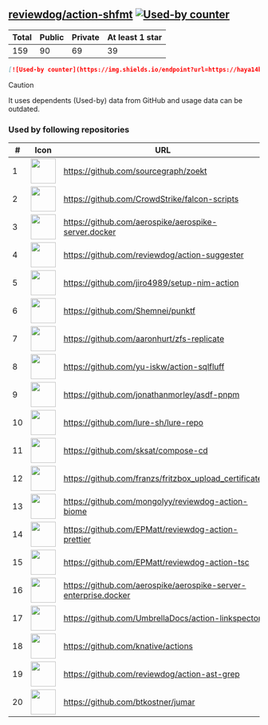 





## [reviewdog/action-shfmt](https://github.com/reviewdog/action-shfmt) [![Used-by counter](https://img.shields.io/endpoint?url=https://haya14busa.github.io/github-used-by/data/reviewdog/action-shfmt/shieldsio.json)](https://github.com/haya14busa/github-used-by/tree/main/repo/reviewdog/action-shfmt)

| Total | Public | Private | At least 1 star
| ----- | ------ | ------- | ---------------
| 159 | 90 | 69 | 39 |

```md
[![Used-by counter](https://img.shields.io/endpoint?url=https://haya14busa.github.io/github-used-by/data/reviewdog/action-shfmt/shieldsio.json)](https://github.com/haya14busa/github-used-by/tree/main/repo/reviewdog/action-shfmt)
```

> [!CAUTION]
> It uses dependents (Used-by) data from GitHub and usage data can be outdated.

### Used by following repositories

| # | Icon | URL | Stars |
| -- | -- | -- | -- | 
|1|<img src="https://github.com/sourcegraph.png" width=50 height=50>|https://github.com/sourcegraph/zoekt|712|
|2|<img src="https://github.com/CrowdStrike.png" width=50 height=50>|https://github.com/CrowdStrike/falcon-scripts|149|
|3|<img src="https://github.com/aerospike.png" width=50 height=50>|https://github.com/aerospike/aerospike-server.docker|142|
|4|<img src="https://github.com/reviewdog.png" width=50 height=50>|https://github.com/reviewdog/action-suggester|106|
|5|<img src="https://github.com/jiro4989.png" width=50 height=50>|https://github.com/jiro4989/setup-nim-action|105|
|6|<img src="https://github.com/Shemnei.png" width=50 height=50>|https://github.com/Shemnei/punktf|86|
|7|<img src="https://github.com/aaronhurt.png" width=50 height=50>|https://github.com/aaronhurt/zfs-replicate|71|
|8|<img src="https://github.com/yu-iskw.png" width=50 height=50>|https://github.com/yu-iskw/action-sqlfluff|69|
|9|<img src="https://github.com/jonathanmorley.png" width=50 height=50>|https://github.com/jonathanmorley/asdf-pnpm|67|
|10|<img src="https://github.com/lure-sh.png" width=50 height=50>|https://github.com/lure-sh/lure-repo|52|
|11|<img src="https://github.com/sksat.png" width=50 height=50>|https://github.com/sksat/compose-cd|44|
|12|<img src="https://github.com/franzs.png" width=50 height=50>|https://github.com/franzs/fritzbox_upload_certificate|42|
|13|<img src="https://github.com/mongolyy.png" width=50 height=50>|https://github.com/mongolyy/reviewdog-action-biome|34|
|14|<img src="https://github.com/EPMatt.png" width=50 height=50>|https://github.com/EPMatt/reviewdog-action-prettier|23|
|15|<img src="https://github.com/EPMatt.png" width=50 height=50>|https://github.com/EPMatt/reviewdog-action-tsc|19|
|16|<img src="https://github.com/aerospike.png" width=50 height=50>|https://github.com/aerospike/aerospike-server-enterprise.docker|15|
|17|<img src="https://github.com/UmbrellaDocs.png" width=50 height=50>|https://github.com/UmbrellaDocs/action-linkspector|12|
|18|<img src="https://github.com/knative.png" width=50 height=50>|https://github.com/knative/actions|11|
|19|<img src="https://github.com/reviewdog.png" width=50 height=50>|https://github.com/reviewdog/action-ast-grep|7|
|20|<img src="https://github.com/btkostner.png" width=50 height=50>|https://github.com/btkostner/jumar|6|
